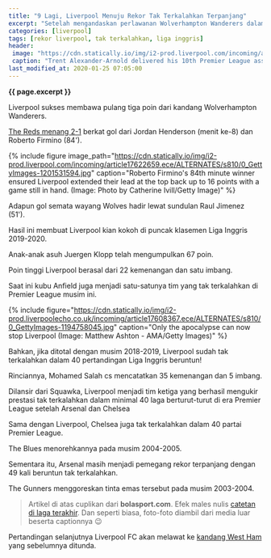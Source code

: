 ```yaml
---
title: "9 Lagi, Liverpool Menuju Rekor Tak Terkalahkan Terpanjang"
excerpt: "Setelah mengandaskan perlawanan Wolverhampton Wanderers dalam laga pekan ke-24 Liga Inggris di Stadion Molineux, Kamis (23/1/2020) waktu setempat atau Jumat dini hari WIB, Liverpool semakin dekat dengan rekor tak terkalahkan terpanjang."
categories: [liverpool]
tags: [rekor liverpool, tak terkalahkan, liga inggris]
header:
 image: "https://cdn.statically.io/img/i2-prod.liverpool.com/incoming/article17625054.ece/ALTERNATES/s810/0_GettyImages-1195535896.jpg"
 caption: "Trent Alexander-Arnold delivered his 10th Premier League assist of the season against Wolves. (Image: Photo by Andrew Kearns - CameraSport via Getty Images)"
last_modified_at: 2020-01-25 07:05:00
---
```


**{{ page.excerpt }}**

Liverpool sukses membawa pulang tiga poin dari kandang Wolverhampton Wanderers.

[The Reds menang 2-1](/liverpool/away-vs-wolves/) berkat gol dari Jordan Henderson (menit ke-8) dan Roberto Firmino (84').

{% include figure image_path="https://cdn.statically.io/img/i2-prod.liverpool.com/incoming/article17622659.ece/ALTERNATES/s810/0_GettyImages-1201531594.jpg" caption="Roberto Firmino's 84th minute winner ensured Liverpool extended their lead at the top back up to 16 points with a game still in hand. (Image: Photo by Catherine Ivill/Getty Image)" %}

Adapun gol semata wayang Wolves hadir lewat sundulan Raul Jimenez (51').

Hasil ini membuat Liverpool kian kokoh di puncak klasemen Liga Inggris 2019-2020.

Anak-anak asuh Juergen Klopp telah mengumpulkan 67 poin.

Poin tinggi Liverpool berasal dari 22 kemenangan dan satu imbang.

Saat ini kubu Anfield juga menjadi satu-satunya tim yang tak terkalahkan di Premier League musim ini.

{% include figure="https://cdn.statically.io/img/i2-prod.liverpoolecho.co.uk/incoming/article17608367.ece/ALTERNATES/s810/0_GettyImages-1194758045.jpg" caption="Only the apocalypse can now stop Liverpool (Image: Matthew Ashton - AMA/Getty Images)" %}

Bahkan, jika ditotal dengan musim 2018-2019, Liverpool sudah tak terkalahkan dalam 40 pertandingan Liga Inggris beruntun!

Rinciannya, Mohamed Salah cs mencatatkan 35 kemenangan dan 5 imbang.

Dilansir dari Squawka, Liverpool menjadi tim ketiga yang berhasil mengukir prestasi tak terkalahkan dalam minimal 40 laga berturut-turut di era Premier League setelah Arsenal dan Chelsea

Sama dengan Liverpool, Chelsea juga tak terkalahkan dalam 40 partai Premier League.

The Blues menorehkannya pada musim 2004-2005.

Sementara itu, Arsenal masih menjadi pemegang rekor terpanjang dengan 49 kali beruntun tak terkalahkan.

The Gunners menggoreskan tinta emas tersebut pada musim 2003-2004.

> Artikel di atas cuplikan dari **bolasport.com**. Efek males nulis [catetan di laga terakhir](/liverpool/away-vs-wolves/). Dan seperti biasa, foto-foto diambil dari media luar beserta captionnya 😉

Pertandingan selanjutnya Liverpool FC akan melawat ke [kandang West Ham](/liverpool/away-vs-westham/) yang sebelumnya ditunda.
